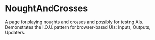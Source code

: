 # NoughtAndCrosses
A page for playing noughts and crosses and possibly for testing AIs.
Demonstrates the I.O.U. pattern for browser-based UIs: Inputs, Outputs, Updaters.
